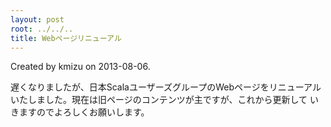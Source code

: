 ```yaml
---
layout: post
root: ../../..
title: Webページリニューアル
---
```


Created by kmizu on 2013-08-06.

遅くなりましたが、日本ScalaユーザーズグループのWebページをリニューアルいたしました。現在は旧ページのコンテンツが主ですが、これから更新して
いきますのでよろしくお願いします。
